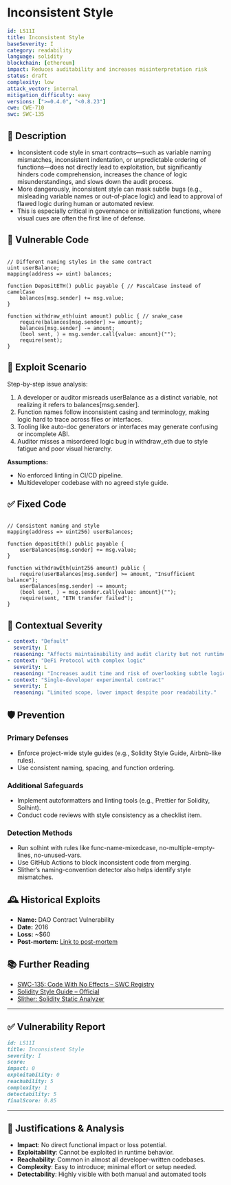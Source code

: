 # Inconsistent Style

```YAML
id: LS11I
title: Inconsistent Style
baseSeverity: I
category: readability
language: solidity
blockchain: [ethereum]
impact: Reduces auditability and increases misinterpretation risk
status: draft
complexity: low
attack_vector: internal
mitigation_difficulty: easy
versions: [">=0.4.0", "<0.8.23"]
cwe: CWE-710
swc: SWC-135
```

## 📝 Description

- Inconsistent code style in smart contracts—such as variable naming mismatches, inconsistent indentation, or unpredictable ordering of functions—does not directly lead to exploitation, but significantly hinders code comprehension, increases the chance of logic misunderstandings, and slows down the audit process.
- More dangerously, inconsistent style can mask subtle bugs (e.g., misleading variable names or out-of-place logic) and lead to approval of flawed logic during human or automated review. 
- This is especially critical in governance or initialization functions, where visual cues are often the first line of defense.

## 🚨 Vulnerable Code

```solidity

// Different naming styles in the same contract
uint userBalance;
mapping(address => uint) balances;

function DepositETH() public payable { // PascalCase instead of camelCase
    balances[msg.sender] += msg.value;
}

function withdraw_eth(uint amount) public { // snake_case
    require(balances[msg.sender] >= amount);
    balances[msg.sender] -= amount;
    (bool sent, ) = msg.sender.call{value: amount}("");
    require(sent);
}
```

## 🧪 Exploit Scenario

Step-by-step issue analysis:

1. A developer or auditor misreads userBalance as a distinct variable, not realizing it refers to balances[msg.sender].
2. Function names follow inconsistent casing and terminology, making logic hard to trace across files or interfaces.
3. Tooling like auto-doc generators or interfaces may generate confusing or incomplete ABI.
4. Auditor misses a misordered logic bug in withdraw_eth due to style fatigue and poor visual hierarchy.

**Assumptions:**

- No enforced linting in CI/CD pipeline.
- Multideveloper codebase with no agreed style guide.

## ✅ Fixed Code

```solidity

// Consistent naming and style
mapping(address => uint256) userBalances;

function depositEth() public payable {
    userBalances[msg.sender] += msg.value;
}

function withdrawEth(uint256 amount) public {
    require(userBalances[msg.sender] >= amount, "Insufficient balance");
    userBalances[msg.sender] -= amount;
    (bool sent, ) = msg.sender.call{value: amount}("");
    require(sent, "ETH transfer failed");
}
```

## 🧭 Contextual Severity

```yaml
- context: "Default"
  severity: I
  reasoning: "Affects maintainability and audit clarity but not runtime behavior."
- context: "DeFi Protocol with complex logic"
  severity: L
  reasoning: "Increases audit time and risk of overlooking subtle logic flaws."
- context: "Single-developer experimental contract"
  severity: I
  reasoning: "Limited scope, lower impact despite poor readability."
```

## 🛡️ Prevention

### Primary Defenses

- Enforce project-wide style guides (e.g., Solidity Style Guide, Airbnb-like rules).
- Use consistent naming, spacing, and function ordering.

### Additional Safeguards

- Implement autoformatters and linting tools (e.g., Prettier for Solidity, Solhint).
- Conduct code reviews with style consistency as a checklist item.

### Detection Methods

- Run solhint with rules like func-name-mixedcase, no-multiple-empty-lines, no-unused-vars.
- Use GitHub Actions to block inconsistent code from merging.
- Slither’s naming-convention detector also helps identify style mismatches.

## 🕰️ Historical Exploits

- **Name:** DAO Contract Vulnerability  
- **Date:** 2016  
- **Loss:** ~$60  
- **Post-mortem:** [Link to post-mortem](https://codeofcode.org/lessons/case-studies-of-real-world-smart-contract-vulnerabilities-and-exploits/)  


## 📚 Further Reading

- [SWC-135: Code With No Effects – SWC Registry](https://swcregistry.io/docs/SWC-135/) 
- [Solidity Style Guide – Official](https://docs.soliditylang.org/en/latest/style-guide.html) 
- [Slither: Solidity Static Analyzer](https://github.com/crytic/slither) 

---

## ✅ Vulnerability Report

```markdown
id: LS11I
title: Inconsistent Style
severity: I
score:
impact: 0
exploitability: 0
reachability: 5
complexity: 1
detectability: 5
finalScore: 0.85
```

---

## 📄 Justifications & Analysis

- **Impact**: No direct functional impact or loss potential.
- **Exploitability**: Cannot be exploited in runtime behavior.
- **Reachability**: Common in almost all developer-written codebases.
- **Complexity**: Easy to introduce; minimal effort or setup needed.
- **Detectability**: Highly visible with both manual and automated tools
